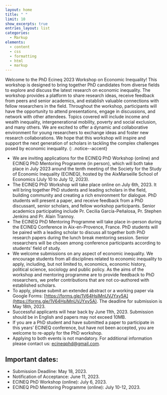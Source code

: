 ```yaml
---
layout: home
title: " "
limit: 10
show_excerpts: true
entries_layout: list
categories:
  - Markup
elements:
  - content
  - css
  - formatting
  - html
  - markup  
---
```


Welcome to the PhD Ecineq 2023 Workshop on Economic Inequality! This workshop is designed to bring together PhD candidates from diverse fields to explore and discuss the latest research on economic inequality. The workshop provides a platform to share research ideas, receive feedback from peers and senior academics, and establish valuable connections with fellow researchers in the field. Throughout the workshop, participants will have the opportunity to attend presentations, engage in discussions, and network with other attendees. Topics covered will include income and wealth inequality, intergenerational mobility, poverty and social exclusion, and many others. We are excited to offer a dynamic and collaborative environment for young researchers to exchange ideas and foster new research collaborations. We hope that this workshop will inspire and support the next generation of scholars in tackling the complex challenges posed by economic inequality.
{: .notice--accent}


* We are inviting applications for the ECINEQ PhD Workshop (online) and ECINEQ PhD Mentoring Programme (in person), which will both take place in July 2023 around the tenth meeting of the Society for the Study of Economic Inequality (ECINEQ), hosted by the AixMarseille School of Economics (July 10 to July 12, 2023).
* The ECINEQ PhD Workshop will take place online on July 6th, 2023. It will bring together PhD students and leading scholars in the field, building community and creating a rich environment for dialogue. PhD students will present a paper, and receive feedback from a PhD discussant, senior scholars, and fellow workshop participants. Senior academics participating include Pr. Cecilia García-Peñalosa, Pr. Stephen Jenkins and Pr. Alain Trannoy.
* The ECINEQ PhD Mentoring Programme will take place in-person during the ECINEQ Conference in Aix-en-Provence, France. PhD students will be paired with a leading scholar to discuss all together both PhD research papers during the lunch break mentoring session. Senior researchers will be chosen among conference participants according to students’ field of study.
* We welcome submissions on any aspect of economic inequality. We encourage students from all disciplines related to economic inequality to apply, including, but not limited to, economics, economic history, political science, sociology and public policy. As the aims of the workshop and mentoring programme are to provide feedback to PhD researchers, we prefer contributions that are not co-authored with established scholars.
* To apply, please submit an extended abstract or a working paper via Google Forms: [https://forms.gle/1V64HsiMnUVJYxy5A](https://forms.gle/1V64HsiMnUVJYxy5A). The deadline for submission is May 18th, 2023.
* Successful applicants will hear back by June 11th, 2023. Submission should be in English and
papers may not exceed 10MB.
* If you are a PhD student and have submitted a paper to participate in this years’ ECINEQ conference, but have not been accepted, you are welcome to re-apply for the PhD workshop.
* Applying to both events is not mandatory. For additional information please contact us: ecineqphd@gmail.com.

## Important dates:
* Submission Deadline: May 18, 2023.
* Notification of Acceptance: June 11, 2023.
* ECINEQ PhD Workshop (online): July 6, 2023.
* ECINEQ PhD Mentoring Programme (online): July 10-12, 2023.


